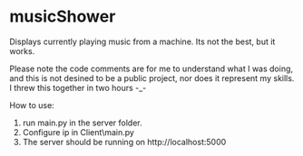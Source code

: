 # musicShower
Displays currently playing music from a machine.
Its not the best, but it works. 

Please note the code comments are for me to understand what I was doing, and this is not desined to be a public project, nor does it represent my skills. I threw this together in two hours -_-

How to use:
1. run main.py in the server folder.
2. Configure ip in Client\main.py
3. The server should be running on http://localhost:5000
